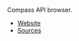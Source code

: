 Compass API browser.

- [Website](http://compass.aether.ru/)
- [Sources](https://github.com/beholdr/compass-api)
